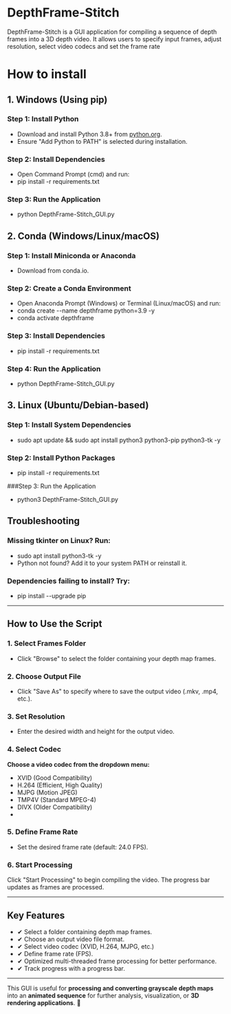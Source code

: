 # **DepthFrame-Stitch**

DepthFrame-Stitch is a GUI application for compiling a sequence of depth frames into a 3D depth video. It allows users to specify input frames, adjust resolution, select video codecs and set the frame rate 

# How to install 

## 1. Windows (Using pip)
### Step 1: Install Python
- Download and install Python 3.8+ from [python.org](https://www.python.org/downloads/).
- Ensure "Add Python to PATH" is selected during installation.

### Step 2: Install Dependencies
- Open Command Prompt (cmd) and run:
- pip install -r requirements.txt

### Step 3: Run the Application
- python DepthFrame-Stitch_GUI.py

## 2. Conda (Windows/Linux/macOS)

### Step 1: Install Miniconda or Anaconda
- Download from conda.io.

### Step 2: Create a Conda Environment
- Open Anaconda Prompt (Windows) or Terminal (Linux/macOS) and run:
- conda create --name depthframe python=3.9 -y
- conda activate depthframe

### Step 3: Install Dependencies
- pip install -r requirements.txt

### Step 4: Run the Application
- python DepthFrame-Stitch_GUI.py


## 3. Linux (Ubuntu/Debian-based)
### Step 1: Install System Dependencies
- sudo apt update && sudo apt install python3 python3-pip python3-tk -y

### Step 2: Install Python Packages
- pip install -r requirements.txt

###Step 3: Run the Application
- python3 DepthFrame-Stitch_GUI.py

## Troubleshooting
### Missing tkinter on Linux? Run:
- sudo apt install python3-tk -y
- Python not found? Add it to your system PATH or reinstall it.
### Dependencies failing to install? Try:
- pip install --upgrade pip

---

## **How to Use the Script**

### **1. Select Frames Folder**
- Click "Browse" to select the folder containing your depth map frames.

### **2. Choose Output File**
- Click "Save As" to specify where to save the output video (.mkv, .mp4, etc.).

### **3. Set Resolution**
- Enter the desired width and height for the output video.

### **4. Select Codec**
**Choose a video codec from the dropdown menu:**
- XVID (Good Compatibility)
- H.264 (Efficient, High Quality)
- MJPG (Motion JPEG)
- TMP4V (Standard MPEG-4)
- DIVX (Older Compatibility)
- 
### **5. Define Frame Rate**
- Set the desired frame rate (default: 24.0 FPS).

### **6. Start Processing**
Click "Start Processing" to begin compiling the video. The progress bar updates as frames are processed.

---

## **Key Features**
- ✔ Select a folder containing depth map frames.  
- ✔ Choose an output video file format.  
- ✔ Select video codec (XVID, H.264, MJPG, etc.)
- ✔ Define frame rate (FPS). 
- ✔ Optimized multi-threaded frame processing for better performance.
- ✔ Track progress with a progress bar.
---

This GUI is useful for **processing and converting grayscale depth maps** into an **animated sequence** for further analysis, visualization, or **3D rendering applications**. 🚀
